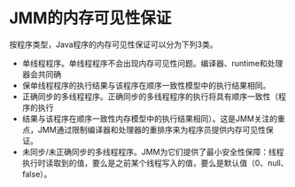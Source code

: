 # JMM的内存可见性保证

按程序类型，Java程序的内存可见性保证可以分为下列3类。

* 单线程程序。单线程程序不会出现内存可见性问题。编译器、runtime和处理器会共同确
* 保单线程程序的执行结果与该程序在顺序一致性模型中的执行结果相同。
* 正确同步的多线程程序。正确同步的多线程程序的执行将具有顺序一致性（程序的执行
* 结果与该程序在顺序一致性内存模型中的执行结果相同）。这是JMM关注的重点，JMM通过限制编译器和处理器的重排序来为程序员提供内存可见性保证。
* 未同步/未正确同步的多线程程序。JMM为它们提供了最小安全性保障：线程执行时读取到的值，要么是之前某个线程写入的值，要么是默认值（0、null、false）。


